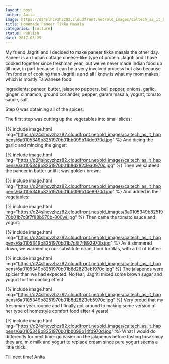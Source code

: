 ```yaml
---
layout: post
author: Anita
image: https://d24slhcvzhzz82.cloudfront.net/old_images/caltech_as_it_happens/6a0105349b8251970b01bb099b14d0970d.jpg
title: Homemade Paneer Tikka Masala
categories: [culture]
status: Publish
date: 2017-05-25
---
```


My friend Jagriti and I decided to make paneer tikka masala the other day. Paneer is an Indian cottage cheese-like type of protein. Jagriti and I have cooked together since freshman year, but we've never made Indian food up till now, in part because it can be a very involved process but also because I'm fonder of cooking than Jagriti is and all I know is what my mom makes, which is mostly Taiwanese food.

Ingredients: paneer, butter, jalapeno peppers, bell pepper, onions, garlic, ginger, cinnamon, ground coriander, pepper, garam masala, yogurt, tomato sauce, salt.

Step 0 was obtaining all of the spices:

The first step was cutting up the vegetables into small slices:


{% include image.html img="https://d24slhcvzhzz82.cloudfront.net/old_images/caltech_as_it_happens/6a0105349b8251970b01bb099b14dc970d.jpg" %}
And dicing the garlic and mincing the ginger:


{% include image.html img="https://d24slhcvzhzz82.cloudfront.net/old_images/caltech_as_it_happens/6a0105349b8251970b01b8d2823ea0970c.jpg" %}
Then we sauteed the paneer in butter until it was golden brown:


{% include image.html img="https://d24slhcvzhzz82.cloudfront.net/old_images/caltech_as_it_happens/6a0105349b8251970b01bb099b14e8970d.jpg" %}
And added in the vegetables:


{% include image.html img="https://d24slhcvzhzz82.cloudfront.net/old_images/6a0105349b8251970b01b7c8f7f88b970b-800wi.jpg" %}
Then came the tomato sauce and yogurt:


{% include image.html img="https://d24slhcvzhzz82.cloudfront.net/old_images/caltech_as_it_happens/6a0105349b8251970b01b7c8f7f892970b.jpg" %}
As it simmered down, we warmed up our substitute naan, flour tortillas, with a bit of butter:


{% include image.html img="https://d24slhcvzhzz82.cloudfront.net/old_images/caltech_as_it_happens/6a0105349b8251970b01b8d2823eb1970c.jpg" %}
The jalapenos were spicier than we had expected. No fear, Jagriti mixed some brown sugar and yogurt for the cooling effect:


{% include image.html img="https://d24slhcvzhzz82.cloudfront.net/old_images/caltech_as_it_happens/6a0105349b8251970b01b8d2823eb5970c.jpg" %}
Very proud that my freshman year roomie and I finally got around to making some version of her type of homestyle comfort food after 4 years!


{% include image.html img="https://d24slhcvzhzz82.cloudfront.net/old_images/caltech_as_it_happens/6a0105349b8251970b01bb099b14fd970d.jpg" %}
What I would do differently for next time: go easier on the jalapenos before tasting how spicy they are, mix milk and yogurt to replace cream since pure yogurt seems a little thick.

Till next time!
Anita
